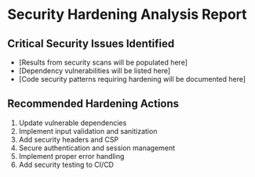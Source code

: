 # Security Hardening Analysis Report

## Critical Security Issues Identified
- [Results from security scans will be populated here]
- [Dependency vulnerabilities will be listed here]
- [Code security patterns requiring hardening will be documented here]

## Recommended Hardening Actions
1. Update vulnerable dependencies
2. Implement input validation and sanitization
3. Add security headers and CSP
4. Secure authentication and session management
5. Implement proper error handling
6. Add security testing to CI/CD